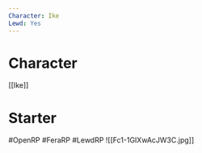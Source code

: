 ```yaml
---
Character: Ike
Lewd: Yes
---
```

# Character
[[Ike]]


# Starter


#OpenRP #FeraRP #LewdRP
![[Fc1-1GIXwAcJW3C.jpg]]